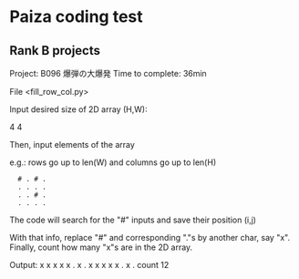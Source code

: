 # Paiza coding test

## Rank B projects

Project: B096 爆弾の大爆発
Time to complete: 36min

File <fill_row_col.py>

Input desired size of 2D array (H,W):

4 4

Then, input elements of the array

e.g.: rows go up to len(W) and columns go up to len(H)

      # . # .
      . . . .
      . . # .
      . . . .

The code will search for the "#" inputs and save their position (i,j)

With that info, replace "#" and corresponding "."s by another char, say "x". Finally, count how many "x"s are in the 2D array.

Output:
	x x x x 
	x . x . 
	x x x x 
	x . x . 
	count 12


